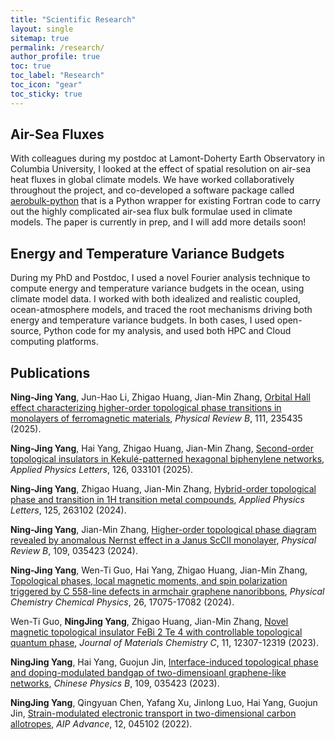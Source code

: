 ```yaml
---
title: "Scientific Research"
layout: single
sitemap: true
permalink: /research/
author_profile: true
toc: true
toc_label: "Research"
toc_icon: "gear"
toc_sticky: true
---
```


## Air-Sea Fluxes

With colleagues during my postdoc at Lamont-Doherty Earth Observatory in Columbia University, I looked at the effect of spatial resolution on air-sea heat fluxes in global climate models. We have worked collaboratively throughout the project, and co-developed a software package called [aerobulk-python](https://github.com/xgcm/aerobulk-python) that is a Python wrapper for existing Fortran code to carry out the highly complicated air-sea flux bulk formulae used in climate models. The paper is currently in prep, and I will add more details soon!

## Energy and Temperature Variance Budgets

During my PhD and Postdoc, I used a novel Fourier analysis technique to compute energy and temperature variance budgets in the ocean, using climate model data. I worked with both idealized and realistic coupled, ocean-atmosphere models, and traced the root mechanisms driving both energy and temperature variance budgets. In both cases, I used open-source, Python code for my analysis, and used both HPC and Cloud computing platforms.

## Publications

<strong>Ning-Jing Yang</strong>, Jun-Hao Li, Zhigao Huang, Jian-Min Zhang, [Orbital Hall effect characterizing higher-order topological phase transitions in monolayers of ferromagnetic materials](https://doi.org/10.1103/7bth-zkv6), _Physical Review B_, 111, 235435 (2025).

<strong>Ning-Jing Yang</strong>, Hai Yang, Zhigao Huang, Jian-Min Zhang, [Second-order topological insulators in Kekulé-patterned hexagonal biphenylene networks](https://doi.org/10.1063/5.0239997), _Applied Physics Letters_, 126, 033101 (2025).

<strong>Ning-Jing Yang</strong>, Zhigao Huang, Jian-Min Zhang, [Hybrid-order topological phase and transition in 1H transition metal compounds](https://doi.org/10.1063/5.0238775),  _Applied Physics Letters_, 125, 263102 (2024).

<strong>Ning-Jing Yang</strong>, Jian-Min Zhang, [Higher-order topological phase diagram revealed by anomalous Nernst effect in a Janus ScClI monolayer](https://doi.org/10.1103/PhysRevB.109.035423), _Physical Review B_, 109, 035423 (2024). 

<strong>Ning-Jing Yang</strong>, Wen-Ti Guo, Hai Yang, Zhigao Huang, Jian-Min Zhang, [Topological phases, local magnetic moments, and spin polarization triggered by C 558-line defects in armchair graphene nanoribbons](https://doi.org/10.1039/D4CP00585F), _Physical Chemistry Chemical Physics_, 26, 17075-17082 (2024). 

Wen-Ti Guo, <strong>NingJing Yang</strong>, Zhigao Huang, Jian-Min Zhang, [Novel magnetic topological insulator FeBi 2 Te 4 with controllable topological quantum phase](https://doi.org/10.1039/D3TC01890C), _Journal of Materials Chemistry C_, 11, 12307-12319 (2023).

<strong>NingJing Yang</strong>, Hai Yang, Guojun Jin, [Interface-induced topological phase and doping-modulated bandgap of two-dimensioanl graphene-like networks](https://iopscience.iop.org/article/10.1088/1674-1056/ac904d), _Chinese Physics B_, 109, 035423 (2023). 

<strong>NingJing Yang</strong>, Qingyuan Chen, Yafang Xu, Jinlong Luo, Hai Yang, Guojun Jin, [Strain-modulated electronic transport in two-dimensional carbon allotropes](https://doi.org/10.1063/5.0088033), _AIP Advance_, 12, 045102 (2022). 

